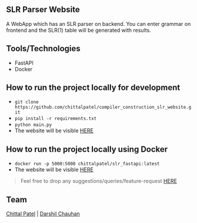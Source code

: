 ## SLR Parser Website
A WebApp which has an SLR parser on backend. You can enter grammar on frontend and the SLR(1) table will be generated with results.


## Tools/Technologies

- FastAPI
- Docker


## How to run the project locally for development

- `git clone https://github.com/chittalpatel/compiler_construction_slr_website.git`
- `pip install -r requirements.txt`
- `python main.py`
- The website will be visible [HERE](http://0.0.0.0:5000/)


## How to run the project locally using Docker

- `docker run -p 5000:5000 chittalpatel/slr_fastapi:latest`
- The website will be visible [HERE](http://0.0.0.0:5000/)



> Feel free to drop any suggestions/queries/feature-request [HERE](https://github.com/chittalpatel/compiler_construction_slr_website/issues)


## Team

[Chittal Patel](https://github.com/chittalpatel/) | [Darshil Chauhan](https://github.com/darshilx/)

